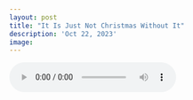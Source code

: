 ```yaml
---
layout: post
title: "It Is Just Not Christmas Without It"
description: 'Oct 22, 2023'
image:
---
```


<audio controls preload="metadata">
  <source src="https://docs.google.com/uc?export=open&id=1dDWJzwV9nB-mdClLU2byL8qqp1jRp_4y" type="audio/mp3">
Your browser does not support the audio element.
</audio>

